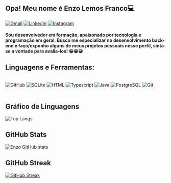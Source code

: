 ## Opa! Meu nome é Enzo Lemos Franco💻



[![Gmail](https://img.shields.io/badge/Gmail-D14836?style=for-the-badge&logo=gmail&logoColor=white)](mailto:fenzolemosfranco@gmail.com)
[![LinkedIn](https://img.shields.io/badge/LinkedIn-0077B5?style=for-the-badge&logo=linkedin&logoColor=white)](https://www.linkedin.com/in/enzo-lemos-franco-002651293/)
[![Instagram](https://img.shields.io/badge/Instagram-E4405F?style=for-the-badge&logo=instagram&logoColor=white)](https://www.instagram.com/enzo_thoughs/)

#### Sou desenvolvedor em formação, apaixonado por tecnologia e programação em geral. Busco me especializar no desenvolvimento back-end e faço/exponho alguns de meus projetos pessoais nesse perfil, sinta-se a vontade para avalia-los! 😀😀😀

## Linguagens e Ferramentas:

<div style="display: inline_block"><br/>
<img alingn="center" alt="GitHub" src="https://img.shields.io/badge/GitHub-100000?style=for-the-badge&logo=github&logoColor=white"/>
<img alingn="center" alt="SQLite" src="https://img.shields.io/badge/SQLite-07405E?style=for-the-badge&logo=sqlite&logoColor=white"/>
<img alingn="center" alt="HTML" src="https://img.shields.io/badge/HTML-239120?style=for-the-badge&logo=html5&logoColor=white"/>
 <img alingn="center" alt="Typescript" src="https://img.shields.io/badge/TypeScript-007ACC?style=for-the-badge&logo=typescript&logoColor=white"/>
 <img alingn="center" alt="Java" src="https://img.shields.io/badge/Java-ED8B00?style=for-the-badge&logo=openjdk&logoColor=white"/>
 <img alingn="center" alt="PostgreSQL" src="https://img.shields.io/badge/PostgreSQL-316192?style=for-the-badge&logo=postgresql&logoColor=white"/>
 <img alingn="center" alt="Git" src="https://img.shields.io/badge/GIT-E44C30?style=for-the-badge&logo=git&logoColor=white"/>
</div><br/>

## Gráfico de Linguagens

![Top Langs](https://github-readme-stats.vercel.app/api/top-langs/?username=EnzoLFranco&layout=compact) <br/>

## GitHub Stats

![Enzo GitHub stats](https://github-readme-stats.vercel.app/api?username=EnzoLFranco&show_icons=true&theme=radical&hide=stars,contribs)

## GitHub Streak

[![GitHub Streak](https://streak-stats.demolab.com?user=EnzoLFranco&theme=tokyonight&hide_border=true&locale=pt_BR&date_format=M%20j%5B%2C%20Y%5D&hide_total_contributions=true)](https://git.io/streak-stats)




